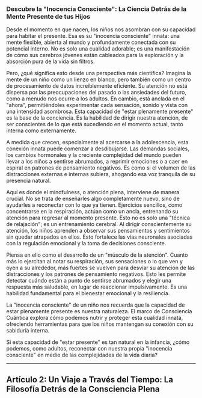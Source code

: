 ### Descubre la "Inocencia Consciente": La Ciencia Detrás de la Mente Presente de tus Hijos
Desde el momento en que nacen, los niños nos asombran con su capacidad para habitar el presente. Esa es su "inocencia consciente" innata: una mente flexible, abierta al mundo y profundamente conectada con su potencial interno. No es solo una cualidad adorable; es una manifestación de cómo sus cerebros jóvenes están cableados para la exploración y la absorción pura de la vida sin filtros.

Pero, ¿qué significa esto desde una perspectiva más científica? Imagina la mente de un niño como un lienzo en blanco, pero también como un centro de procesamiento de datos increíblemente eficiente. Su atención no está dispersa por las preocupaciones del pasado o las ansiedades del futuro, como a menudo nos ocurre a los adultos. En cambio, está anclada en el "ahora", permitiéndoles experimentar cada sensación, sonido y vista con una intensidad asombrosa. Esta capacidad de "estar plenamente presente" es la base de la conciencia. Es la habilidad de dirigir nuestra atención, de ser conscientes de lo que está sucediendo en el momento actual, tanto interna como externamente.

A medida que crecen, especialmente al acercarse a la adolescencia, esta conexión innata puede comenzar a desdibujarse. Las demandas sociales, los cambios hormonales y la creciente complejidad del mundo pueden llevar a los niños a sentirse abrumados, a reprimir emociones o a caer en espiral en patrones de pensamiento negativos. Es como si el volumen de las distracciones externas e internas subiera, ahogando esa voz tranquila de su presencia natural.

Aquí es donde el mindfulness, o atención plena, interviene de manera crucial. No se trata de enseñarles algo completamente nuevo, sino de ayudarles a reconectar con lo que ya tienen. Ejercicios sencillos, como concentrarse en la respiración, actúan como un ancla, entrenando su atención para regresar al momento presente. Esto no es solo una "técnica de relajación"; es un entrenamiento cerebral. Al dirigir conscientemente su atención, los niños aprenden a observar sus pensamientos y sentimientos sin quedar atrapados en ellos. Esto fortalece las vías neuronales asociadas con la regulación emocional y la toma de decisiones consciente.

Piensa en ello como el desarrollo de un "músculo de la atención". Cuanto más lo ejercitan al notar su respiración, sus sensaciones o lo que ven y oyen a su alrededor, más fuertes se vuelven para desviar su atención de las distracciones y los patrones de pensamiento negativos. Esto les permite detectar cuándo están a punto de sentirse abrumados y elegir una respuesta más saludable, en lugar de reaccionar impulsivamente. Es una habilidad fundamental para el bienestar emocional y la resiliencia.

La "inocencia consciente" de un niño nos recuerda que la capacidad de estar plenamente presente es nuestra naturaleza. El marco de Consciencia Cuántica explora cómo podemos nutrir y proteger esta cualidad innata, ofreciendo herramientas para que los niños mantengan su conexión con su sabiduría interna.

Si esta capacidad de "estar presente" es tan natural en la infancia, ¿cómo podemos, como adultos, reconectar con nuestra propia "inocencia consciente" en medio de las complejidades de la vida diaria?

---

## Artículo 2: Un Viaje a Través del Tiempo: La Filosofía Detrás de la Consciencia Plena